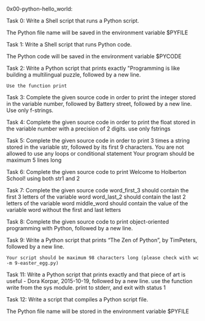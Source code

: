 0x00-python-hello_world:

Task 0: Write a Shell script that runs a Python script.

The Python file name will be saved in the environment variable $PYFILE

Task 1: Write a Shell script that runs Python code.

The Python code will be saved in the environment variable $PYCODE

Task 2: Write a Python script that prints exactly "Programming is like building a multilingual puzzle, followed by a new line.

    Use the function print

Task 3: Complete the given source code in order to print the integer stored in the variable number, followed by Battery street, followed by a new line. Use only f-strings.

Task 4: Complete the given  source code in order to print the float stored in the variable number with a precision of 2 digits. use only fstrings

Task 5: Complete the given source code in order to print 3 times a string stored in the variable str, followed by its first 9 characters.
    You are not allowed to use any loops or conditional statement
    Your program should be maximum 5 lines long


Task 6: Complete the given source code to print Welcome to Holberton School! using both str1 and 2

Task 7: Complete the given source code
    word_first_3 should contain the first 3 letters of the variable word
    word_last_2 should contain the last 2 letters of the variable word
    middle_word should contain the value of the variable word without the first and last letters

Task 8: Complete the given source code to print object-oriented programming with Python, followed by a new line.


Task 9: Write a Python script that prints “The Zen of Python”, by TimPeters, followed by a new line.

    Your script should be maximum 98 characters long (please check with wc -m 9-easter_egg.py)

Task 11: Write a Python script that prints exactly and that piece of art is useful - Dora Korpar, 2015-10-19, followed by a new line. use the function write from the sys module. print to stderr, and exit with status 1

Task 12: Write a script that compiles a Python script file.

The Python file name will be stored in the environment variable $PYFILE
